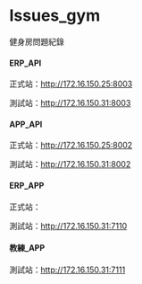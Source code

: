 # Issues_gym
健身房問題紀錄


#### ERP_API
正式站：http://172.16.150.25:8003

測試站：http://172.16.150.31:8003

#### APP_API
正式站：http://172.16.150.25:8002

測試站：http://172.16.150.31:8002

#### ERP_APP
正式站：

測試站：http://172.16.150.31:7110

#### 教練_APP
測試站：http://172.16.150.31:7111
